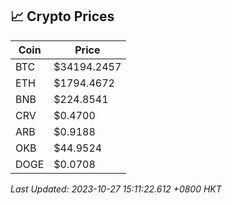 ## 📈 Crypto Prices

| Coin | Price |
| ---- | ----- |
| BTC | $34194.2457 |
| ETH | $1794.4672 |
| BNB | $224.8541 |
| CRV | $0.4700 |
| ARB | $0.9188 |
| OKB | $44.9524 |
| DOGE | $0.0708 |

_Last Updated: 2023-10-27 15:11:22.612 +0800 HKT_